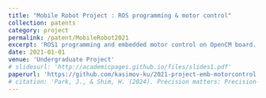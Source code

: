 ```yaml
---
title: "Mobile Robot Project : ROS programming & motor control"
collection: patents
category: project
permalink: /patent/MobileRobot2021
excerpt: 'ROS1 programming and embedded motor control on OpenCM board.'
date: 2021-01-01
venue: 'Undergraduate Project'
# slidesurl: 'http://academicpages.github.io/files/slides1.pdf'
paperurl: 'https://github.com/kasimov-ku/2021-project-emb-motorcontrol'
# citation: 'Park, J., & Shim, H. (2024). Precision matters: Precision-aware ensemble for weakly supervised semantic segmentation. AAAI Workshop.'
---
```


<!-- The contents above will be part of a list of publications, if the user clicks the link for the publication than the contents of section will be rendered as a full page, allowing you to provide more information about the paper for the reader. When publications are displayed as a single page, the contents of the above "citation" field will automatically be included below this section in a smaller font. -->
